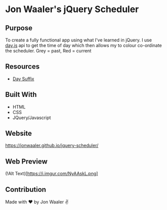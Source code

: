 # Jon Waaler's jQuery Scheduler

## Purpose

To create a fully functional app using what I've learned in jQuery. I use [day.js](https://day.js.org/en/) api to get the time of day which then allows my to colour co-ordinate the scheduler. Grey = past, Red = current

## Resources

- [Day Suffix](https://stackoverflow.com/questions/13627308/add-st-nd-rd-and-th-ordinal-suffix-to-a-number)

## Built With

- HTML
- CSS
- JQuery/Javascript

## Website

https://jonwaaler.github.io/jquery-scheduler/

## Web Preview

(!Alt Text)[https://i.imgur.com/NyAAskL.png]

## Contribution

Made with ❤️ by Jon Waaler ✌
